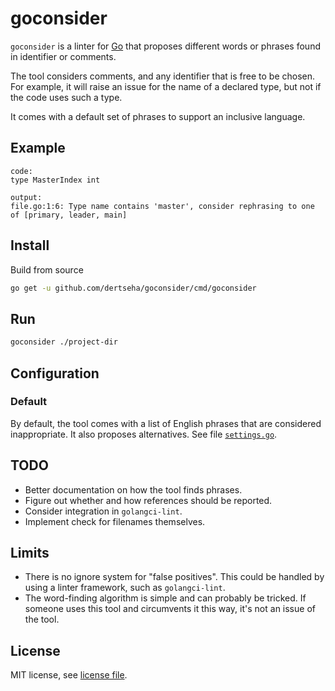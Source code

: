 # goconsider

`goconsider` is a linter for [Go](https://golang.org) that proposes different words or phrases
found in identifier or comments.

The tool considers comments, and any identifier that is free to be chosen.
For example, it will raise an issue for the name of a declared type, but not if the code uses such a type.

It comes with a default set of phrases to support an inclusive language.  

## Example

```
code:
type MasterIndex int

output:
file.go:1:6: Type name contains 'master', consider rephrasing to one of [primary, leader, main]
```

## Install

Build from source

```sh
go get -u github.com/dertseha/goconsider/cmd/goconsider
```

## Run

```sh
goconsider ./project-dir
```

## Configuration

### Default
By default, the tool comes with a list of English phrases that are considered inappropriate.
It also proposes alternatives. See file [`settings.go`](settings.go).

## TODO

* Better documentation on how the tool finds phrases.
* Figure out whether and how references should be reported.
* Consider integration in `golangci-lint`.
* Implement check for filenames themselves.

## Limits

* There is no ignore system for "false positives". This could be handled by using a linter framework, such as `golangci-lint`.
* The word-finding algorithm is simple and can probably be tricked. If someone uses this tool and circumvents it this way, it's not an issue of the tool. 

## License

MIT license, see [license file](LICENSE).
